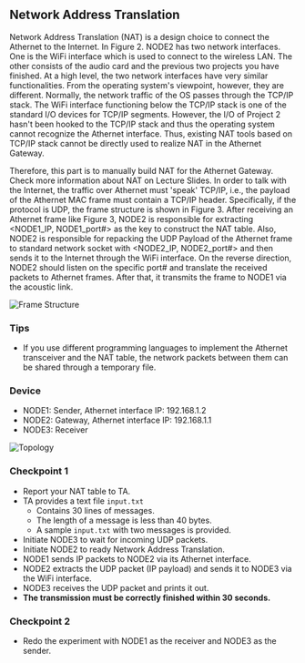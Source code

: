 ## Network Address Translation

Network Address Translation (NAT) is a design choice to connect the Athernet to the Internet. In Figure 2. NODE2 has two network interfaces. One is the WiFi interface which is used to connect to the wireless LAN. The other consists of the audio card and the previous two projects you have finished. At a high level, the two network interfaces have very similar functionalities. From the operating system's viewpoint, however, they are different. Normally, the network traffic of the OS passes through the TCP/IP stack. The WiFi interface functioning below the TCP/IP stack is one of the standard I/O devices for TCP/IP segments. However, the I/O of Project 2 hasn't been hooked to the TCP/IP stack and thus the operating system cannot recognize the Athernet interface. Thus, existing NAT tools based on TCP/IP stack cannot be directly used to realize NAT in the Athernet Gateway.

Therefore, this part is to manually build NAT for the Athernet Gateway. Check more information about NAT on Lecture Slides. In order to talk with the Internet, the traffic over Athernet must 'speak' TCP/IP, i.e., the payload of the Athernet MAC frame must contain a TCP/IP header. Specifically, if the protocol is UDP, the frame structure is shown in Figure 3. After receiving an Athernet frame like Figure 3, NODE2 is responsible for extracting <NODE1\_IP, NODE1\_port#> as the key to construct the NAT table. Also, NODE2 is responsible for repacking the UDP Payload of the Athernet frame to standard network socket with <NODE2\_IP, NODE2\_port#> and then sends it to the Internet through the WiFi interface. On the reverse direction, NODE2 should listen on the specific port# and translate the received packets to Athernet frames. After that, it transmits the frame to NODE1 via the acoustic link.

![Frame Structure](/media/tcp_packet.png)

### Tips
- If you use different programming languages to implement the Athernet transceiver and the NAT table, the network packets between them can be shared through a temporary file.

### Device
- NODE1: Sender, Athernet interface IP: 192.168.1.2
- NODE2: Gateway, Athernet interface IP: 192.168.1.1
- NODE3: Receiver

![Topology](/media/proj3_topo.png)

### Checkpoint 1
- Report your NAT table to TA.
- TA provides a text file `input.txt`
    - Contains 30 lines of messages.
    - The length of a message is less than 40 bytes.
    - A sample `input.txt` with two messages is provided.
- Initiate NODE3 to wait for incoming UDP packets.
- Initiate NODE2 to ready Network Address Translation.
- NODE1 sends IP packets to NODE2 via its Athernet interface.
- NODE2 extracts the UDP packet (IP payload) and sends it to NODE3 via the WiFi interface.
- NODE3 receives the UDP packet and prints it out.
- **The transmission must be correctly finished within 30 seconds.**

### Checkpoint 2
- Redo the experiment with NODE1 as the receiver and NODE3 as the sender.
